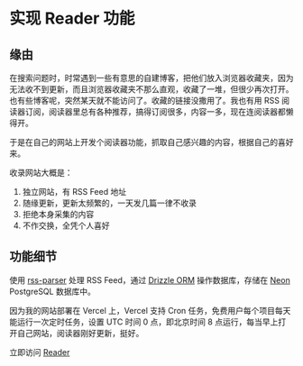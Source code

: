 # 实现 Reader 功能

## 缘由

在搜索问题时，时常遇到一些有意思的自建博客，把他们放入浏览器收藏夹，因为无法收不到更新，而且浏览器收藏夹不那么直观，收藏了一堆，但很少再次打开。也有些博客呢，突然某天就不能访问了。收藏的链接没撒用了。我也有用 RSS 阅读器订阅，阅读器里总有各种推荐，搞得订阅很多，内容一多，现在连阅读器都懒得开。

于是在自己的网站上开发个阅读器功能，抓取自己感兴趣的内容，根据自己的喜好来。

收录网站大概是：

1. 独立网站，有 RSS Feed 地址
2. 随缘更新，更新太频繁的，一天发几篇一律不收录
3. 拒绝本身采集的内容
4. 不作交换，全凭个人喜好

## 功能细节

使用 [rss-parser](https://www.npmjs.com/package/rss-parser) 处理 RSS Feed，通过 [Drizzle ORM](https://orm.drizzle.team/) 操作数据库，存储在 [Neon](https://neon.tech/) PostgreSQL 数据库中。

因为我的网站部署在 Vercel 上，Vercel 支持 Cron 任务，免费用户每个项目每天能运行一次定时任务，设置 UTC 时间 0 点，即北京时间 8 点运行，每当早上打开自己网站，阅读器刚好更新，挺好。

立即访问 [Reader](https://qwas.fun/reader)
